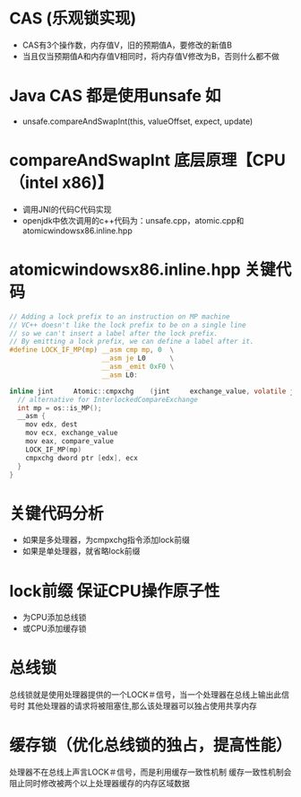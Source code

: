 # CAS (乐观锁实现)
- CAS有3个操作数，内存值V，旧的预期值A，要修改的新值B
- 当且仅当预期值A和内存值V相同时，将内存值V修改为B，否则什么都不做

# Java CAS 都是使用unsafe 如
- unsafe.compareAndSwapInt(this, valueOffset, expect, update)

# compareAndSwapInt 底层原理【CPU（intel x86)】
- 调用JNI的代码C代码实现
- openjdk中依次调用的c++代码为：unsafe.cpp，atomic.cpp和atomicwindowsx86.inline.hpp

# atomicwindowsx86.inline.hpp 关键代码
```c
// Adding a lock prefix to an instruction on MP machine
// VC++ doesn't like the lock prefix to be on a single line
// so we can't insert a label after the lock prefix.
// By emitting a lock prefix, we can define a label after it.
#define LOCK_IF_MP(mp) __asm cmp mp, 0  \
                       __asm je L0      \
                       __asm _emit 0xF0 \
                       __asm L0:

inline jint     Atomic::cmpxchg    (jint     exchange_value, volatile jint*     dest, jint     compare_value) {
  // alternative for InterlockedCompareExchange
  int mp = os::is_MP();
  __asm {
    mov edx, dest
    mov ecx, exchange_value
    mov eax, compare_value
    LOCK_IF_MP(mp)
    cmpxchg dword ptr [edx], ecx
  }
}

```
# 关键代码分析
- 如果是多处理器，为cmpxchg指令添加lock前缀
- 如果是单处理器，就省略lock前缀

# lock前缀 保证CPU操作原子性
- 为CPU添加总线锁
- 或CPU添加缓存锁

# 总线锁
总线锁就是使用处理器提供的一个LOCK＃信号，当一个处理器在总线上输出此信号时
其他处理器的请求将被阻塞住,那么该处理器可以独占使用共享内存


# 缓存锁（优化总线锁的独占，提高性能）
处理器不在总线上声言LOCK＃信号，而是利用缓存一致性机制
缓存一致性机制会阻止同时修改被两个以上处理器缓存的内存区域数据







